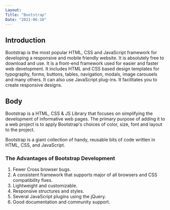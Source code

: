 ```yaml
---
Layout:
Title: "Bootstrap"
Date: "2021-06-10"
---
```


## Introduction

Bootstrap is the most popular HTML, CSS and JavaScript framework for 
  developing a responsive and mobile friendly website.
 It is absolutely free to download and use.
 It is a front-end framework used for easier and faster web development.
 It includes HTML and CSS based design templates for typography, forms, 
  buttons, tables, navigation, modals, image carousels and many others.
 It can also use JavaScript plug-ins.
 It facilitates you to create responsive designs.

## Body

 Bootstrap is a HTML, CSS & JS Library that focuses on simplifying the development of informative web pages. The primary purpose of adding it to a web project is to apply Bootstrap's choices of color, size, font and layout to the project.

 Bootstrap is a giant collection of handy, reusable bits of code written in HTML, CSS, and JavaScript. 

### The Advantages of Bootstrap Development

1. Fewer Cross browser bugs.
2. A consistent framework that supports major of all browsers and CSS compatibility fixes.
3. Lightweight and customizable.
4. Responsive structures and styles.
5. Several JavaScript plugins using the jQuery.
6. Good documentation and community support.